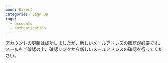 ```yaml
---
mood: Direct
categories: Sign Up
tags:
  - accounts
  - authentication
---
```

アカウントの更新は成功しましたが、新しいメールアドレスの確認が必要です。メールをご確認の上、確認リンクから新しいメールアドレスの確認を行ってください。